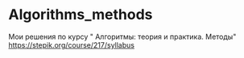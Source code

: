 # Algorithms_methods
Мои решения по курсу " Алгоритмы: теория и практика. Методы" https://stepik.org/course/217/syllabus
